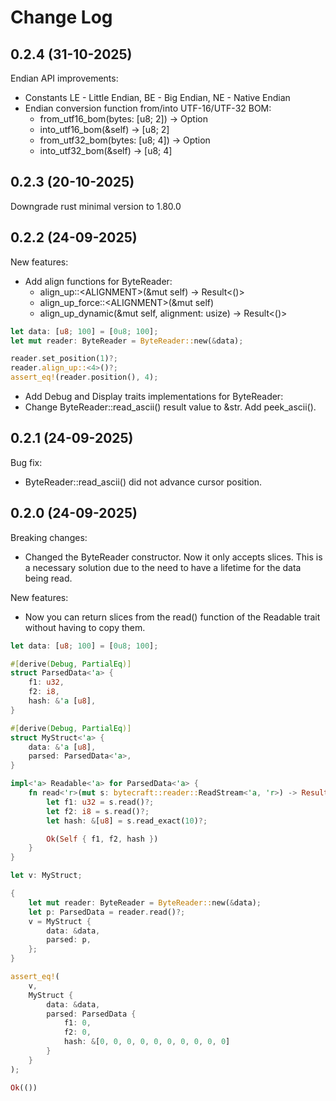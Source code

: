 # Change Log

## 0.2.4 (31-10-2025)

Endian API improvements:

* Constants LE - Little Endian, BE - Big Endian, NE - Native Endian
* Endian conversion function from/into UTF-16/UTF-32 BOM:
    * from_utf16_bom(bytes: [u8; 2]) -> Option<Endian>
    * into_utf16_bom(&self) -> [u8; 2]
    * from_utf32_bom(bytes: [u8; 4]) -> Option<Endian>
    * into_utf32_bom(&self) -> [u8; 4]

## 0.2.3 (20-10-2025)

Downgrade rust minimal version to 1.80.0

## 0.2.2 (24-09-2025)

New features:

* Add align functions for ByteReader:
    * align_up::\<ALIGNMENT\>(&mut self) -> Result<()>
    * align_up_force::\<ALIGNMENT\>(&mut self)
    * align_up_dynamic(&mut self, alignment: usize) -> Result<()>

```rust
let data: [u8; 100] = [0u8; 100];
let mut reader: ByteReader = ByteReader::new(&data);

reader.set_position(1)?;
reader.align_up::<4>()?;
assert_eq!(reader.position(), 4);
```

* Add Debug and Display traits implementations for ByteReader:
* Change ByteReader::read_ascii() result value to &str. Add peek_ascii().

## 0.2.1 (24-09-2025)

Bug fix:

* ByteReader::read_ascii() did not advance cursor position. 

## 0.2.0 (24-09-2025)

Breaking changes:

* Changed the ByteReader constructor. Now it only accepts slices. 
This is a necessary solution due to the need to have a lifetime for the data being read.

New features:

* Now you can return slices from the read() function of the Readable trait without having to copy them.

```rust
let data: [u8; 100] = [0u8; 100];

#[derive(Debug, PartialEq)]
struct ParsedData<'a> {
    f1: u32,
    f2: i8,
    hash: &'a [u8],
}

#[derive(Debug, PartialEq)]
struct MyStruct<'a> {
    data: &'a [u8],
    parsed: ParsedData<'a>,
}

impl<'a> Readable<'a> for ParsedData<'a> {
    fn read<'r>(mut s: bytecraft::reader::ReadStream<'a, 'r>) -> Result<Self> {
        let f1: u32 = s.read()?;
        let f2: i8 = s.read()?;
        let hash: &[u8] = s.read_exact(10)?;

        Ok(Self { f1, f2, hash })
    }
}

let v: MyStruct;

{
    let mut reader: ByteReader = ByteReader::new(&data);
    let p: ParsedData = reader.read()?;
    v = MyStruct {
        data: &data,
        parsed: p,
    };
}

assert_eq!(
    v,
    MyStruct {
        data: &data,
        parsed: ParsedData {
            f1: 0,
            f2: 0,
            hash: &[0, 0, 0, 0, 0, 0, 0, 0, 0, 0]
        }
    }
);

Ok(())
```